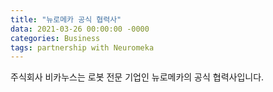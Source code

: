 ```yaml
---
title: "뉴로메카 공식 협력사"
data: 2021-03-26 00:00:00 -0000
categories: Business 
tags: partnership with Neuromeka
---
```


주식회사 비카누스는 로봇 전문 기업인 뉴로메카의 공식 협력사입니다.
